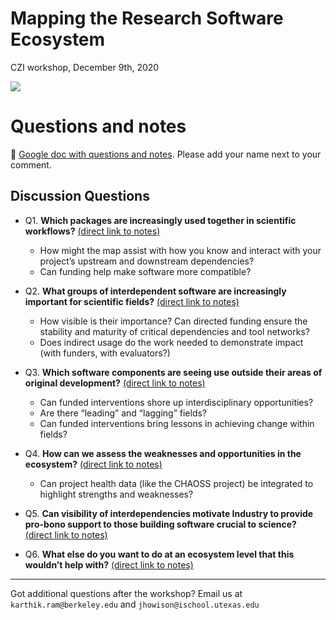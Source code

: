# Mapping the Research Software Ecosystem
CZI workshop, December 9th, 2020

[![](https://i.imgur.com/Qwwq9Ia.png)](https://inundata.org/talks/eoss-software-map/)


# Questions and notes

📝  [Google doc with questions and notes](https://docs.google.com/document/d/1igkA6jUfVaDp-0U6Sa8peq8_64URa3-ra41a79bCuEk/edit). Please add your name next to your comment.

## Discussion Questions

- Q1.  **Which packages are increasingly used together in scientific workflows?**  [(direct link to notes)](https://docs.google.com/document/d/1igkA6jUfVaDp-0U6Sa8peq8_64URa3-ra41a79bCuEk/edit#heading=h.enn619vudkpz) 
  - How might the map assist with how you know and interact with your project’s upstream and downstream dependencies?
  - Can funding help make software more compatible?

- Q2. **What groups of interdependent software are increasingly important for scientific fields?** [(direct link to notes)](https://docs.google.com/document/d/1igkA6jUfVaDp-0U6Sa8peq8_64URa3-ra41a79bCuEk/edit#heading=h.5vniaindpew7) 
  - How visible is their importance? Can directed funding ensure the stability and maturity of critical dependencies and tool networks?
  - Does indirect usage do the work needed to demonstrate impact (with funders, with evaluators?)

- Q3. **Which software components are seeing use outside their areas of original development?** [(direct link to notes)](https://docs.google.com/document/d/1igkA6jUfVaDp-0U6Sa8peq8_64URa3-ra41a79bCuEk/edit#heading=h.hii6g197sbsk) 
  - Can funded interventions shore up interdisciplinary opportunities?
  - Are there “leading” and “lagging” fields?
  - Can funded interventions bring lessons in achieving change within fields?

- Q4. **How can we assess the weaknesses and opportunities in the ecosystem?** [(direct link to notes)](https://docs.google.com/document/d/1igkA6jUfVaDp-0U6Sa8peq8_64URa3-ra41a79bCuEk/edit#heading=h.bw0zvatxjpue) 
  - Can project health data (like the CHAOSS project) be integrated to highlight strengths and weaknesses?

- Q5. **Can visibility of interdependencies motivate Industry to provide pro-bono support to those building software crucial to science?** [(direct link to notes)](https://docs.google.com/document/d/1igkA6jUfVaDp-0U6Sa8peq8_64URa3-ra41a79bCuEk/edit#heading=h.ruye2bynnr8g) 

- Q6. **What else do you want to do at an ecosystem level that this wouldn’t help with?** [(direct link to notes)](https://docs.google.com/document/d/1igkA6jUfVaDp-0U6Sa8peq8_64URa3-ra41a79bCuEk/edit#heading=h.yj4iiet1rnxp) 

---

Got additional questions after the workshop? Email us at `karthik.ram@berkeley.edu` and `jhowison@ischool.utexas.edu`
